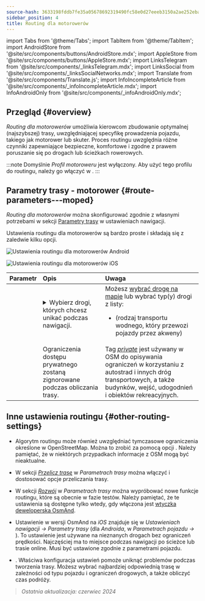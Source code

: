 ```yaml
---
source-hash: 3633198fddb7fe35a05678692319490fc58e0d27eeeb3150a2ae252eba8bd136
sidebar_position: 4
title: Routing dla motorowerów
---
```

import Tabs from '@theme/Tabs';
import TabItem from '@theme/TabItem';
import AndroidStore from '@site/src/components/buttons/AndroidStore.mdx';
import AppleStore from '@site/src/components/buttons/AppleStore.mdx';
import LinksTelegram from '@site/src/components/_linksTelegram.mdx';
import LinksSocial from '@site/src/components/_linksSocialNetworks.mdx';
import Translate from '@site/src/components/Translate.js';
import InfoIncompleteArticle from '@site/src/components/_infoIncompleteArticle.mdx';
import InfoAndroidOnly from '@site/src/components/_infoAndroidOnly.mdx';



## Przegląd {#overview}

*Routing dla motorowerów* umożliwia kierowcom zbudowanie optymalnej (najszybszej) trasy, uwzględniającej specyfikę prowadzenia pojazdu, takiego jak motorower lub skuter. Proces routingu uwzględnia różne czynniki zapewniające bezpieczne, komfortowe i zgodne z prawem poruszanie się po drogach lub ścieżkach rowerowych.

:::note
Domyślnie *Profil motoroweru* jest wyłączony. Aby użyć tego profilu do routingu, należy go włączyć w *<Translate android="true" ids="shared_string_menu,shared_string_settings,application_profiles"/>*.
:::


## Parametry trasy - motorower {#route-parameters---moped}

*Routing dla motorowerów* można skonfigurować zgodnie z własnymi potrzebami w sekcji [Parametry trasy](../guidance/navigation-settings.ad#route-parameters) w ustawieniach nawigacji.

Ustawienia routingu dla motorowerów są bardzo proste i składają się z zaledwie kilku opcji.

<Tabs groupId="operating-systems" queryString="current-os">

<TabItem value="android" label="Android">

![Ustawienia routingu dla motorowerów Android](@site/static/img/navigation/routing/moped_routing_andr.png)

</TabItem>

<TabItem value="ios" label="iOS">

![Ustawienia routingu dla motorowerów iOS](@site/static/img/navigation/routing/moped_routing_ios.png)

</TabItem>

</Tabs>

| Parametr | Opis | Uwaga |
|:------------|:---------------|:---------------|
| *<Translate android="true" ids="impassable_road"/>* | <details><summary> Wybierz drogi, których chcesz unikać podczas nawigacji. </summary>![Unikaj dróg Android](@site/static/img/navigation/routing/avoid_moped_android.png) </details> | Możesz [wybrać drogę na mapie](../../map/map-context-menu/#avoid-road) lub wybrać typ(y) drogi z listy: <ul><li>[<Translate android="true" ids="routing_attr_avoid_ferries_name"/>](https://wiki.openstreetmap.org/wiki/Ferries) (rodzaj transportu wodnego, który przewozi pojazdy przez akweny)</li></ul>|
| *<Translate android="true" ids="routing_attr_allow_private_name"/>* | Ograniczenia dostępu prywatnego zostaną zignorowane podczas obliczania trasy. | Tag *[private](https://wiki.openstreetmap.org/wiki/Key:access)* jest używany w OSM do opisywania ograniczeń w korzystaniu z autostrad i innych dróg transportowych, a także budynków, wejść, udogodnień i obiektów rekreacyjnych. |


## Inne ustawienia routingu {#other-routing-settings}

- Algorytm routingu może również uwzględniać tymczasowe ograniczenia określone w OpenStreetMap. Można to zrobić za pomocą opcji *[<Translate android="true" ids="temporary_conditional_routing"/>](../routing/osmand-routing.md#consider-temporary-limitations)*. Należy pamiętać, że w niektórych przypadkach informacje z OSM mogą być nieaktualne.

- W sekcji [*Przelicz trasę*](../../navigation/guidance/navigation-settings.md#recalculate-route) w *Parametrach trasy* można włączyć i dostosować opcje przeliczania trasy.

- W sekcji [*Rozwój*](../guidance/navigation-settings.md#development-settings) w *Parametrach trasy* można wypróbować nowe funkcje routingu, które są obecnie w fazie testów. Należy pamiętać, że te ustawienia są dostępne tylko wtedy, gdy włączona jest [wtyczka deweloperska OsmAnd](../../plugins/development.md).

- Ustawienie *[<Translate ios="true" ids="road_speeds"/>](../guidance/navigation-settings.md#road-speeds)* w wersji OsmAnd na *iOS* znajduje się w *Ustawieniach nawigacji → Parametry trasy* (dla *Androida*, w *Parametrach pojazdu → [<Translate android="true" ids="default_speed_setting_title"/>](../guidance/navigation-settings.md#default-speed--road-speeds)*). To ustawienie jest używane na nieznanych drogach bez ograniczeń prędkości. Najczęściej ma to miejsce podczas nawigacji po ścieżce lub trasie online. Musi być ustawione zgodnie z parametrami pojazdu.

- *[<Translate ios="true" ids="vehicle_parameters"/>](../guidance/navigation-settings.md#vehicle-parameters)*. Właściwa konfiguracja ustawień pomoże uniknąć problemów podczas tworzenia trasy. Możesz wybrać najbardziej odpowiednią trasę w zależności od typu pojazdu i ograniczeń drogowych, a także obliczyć czas podróży.

> *Ostatnia aktualizacja: czerwiec 2024*